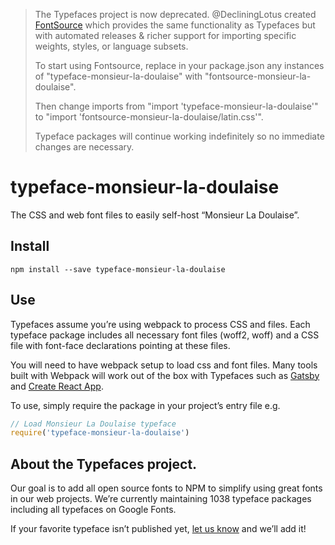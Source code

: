 >The Typefaces project is now deprecated. @DecliningLotus created
[FontSource](https://github.com/fontsource/fontsource) which provides the
same functionality as Typefaces but with automated releases & richer
support for importing specific weights, styles, or language subsets.
>
>To start using Fontsource, replace in your package.json any instances of
"typeface-monsieur-la-doulaise" with "fontsource-monsieur-la-doulaise".
>
> Then change imports from "import 'typeface-monsieur-la-doulaise'" to "import 'fontsource-monsieur-la-doulaise/latin.css'".
>
>Typeface packages will continue working indefinitely so no immediate
>changes are necessary.

# typeface-monsieur-la-doulaise

The CSS and web font files to easily self-host “Monsieur La Doulaise”.

## Install

`npm install --save typeface-monsieur-la-doulaise`

## Use

Typefaces assume you’re using webpack to process CSS and files. Each typeface
package includes all necessary font files (woff2, woff) and a CSS file with
font-face declarations pointing at these files.

You will need to have webpack setup to load css and font files. Many tools built
with Webpack will work out of the box with Typefaces such as [Gatsby](https://github.com/gatsbyjs/gatsby)
and [Create React App](https://github.com/facebookincubator/create-react-app).

To use, simply require the package in your project’s entry file e.g.

```javascript
// Load Monsieur La Doulaise typeface
require('typeface-monsieur-la-doulaise')
```

## About the Typefaces project.

Our goal is to add all open source fonts to NPM to simplify using great fonts in
our web projects. We’re currently maintaining 1038 typeface packages
including all typefaces on Google Fonts.

If your favorite typeface isn’t published yet, [let us know](https://github.com/KyleAMathews/typefaces)
and we’ll add it!
